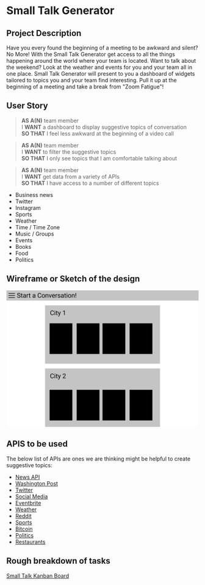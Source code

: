 # Small Talk Generator
## Project Description
Have you every found the beginning of a meeting to be awkward and silent? No More! With the Small Talk Generator get access to all the things happening around the world where your team is located. Want to talk about the weekend? Look at the weather and events for you and your team all in one place. Small Talk Generator will present to you a dashboard of widgets tailored to topics you and your team find interesting. Pull it up at the beginning of a meeting and take a break from "Zoom Fatigue"!
## User Story

>**AS A(N)** team member<br>
I **WANT** a dashboard to display suggestive topics of conversation<br>
**SO THAT** I feel less awkward at the beginning of a video call

>**AS A(N)** team member<br>
I **WANT** to filter the suggestive topics<br>
**SO THAT** I only see topics that I am comfortable talking about

>**AS A(N)** team member<br>
I **WANT** get data from a variety of APIs<br>
**SO THAT** I have access to a number of different topics
- Business news
- Twitter
- Instagram
- Sports
- Weather
- Time / Time Zone
- Music / Groups
- Events
- Books
- Food
- Politics


## Wireframe or Sketch of the design
![Wireframe of App](./assets/images/initial_wireframe.png)
## APIS to be used
The below list of APIs are ones we are thinking might be helpful to create suggestive topics:
- [News API](https://www.programmableweb.com/api/news)
- [Washington Post](https://www.programmableweb.com/api/washington-post-trove-rest-api)
- [Twitter](https://www.programmableweb.com/api/twitter)
- [Social Media](https://www.programmableweb.com/api/hashedtags)
- [Eventbrite](https://www.programmableweb.com/api/eventbrite)
- [Weather](https://openweathermap.org/api/one-call-api)
- [Reddit](https://www.reddit.com/dev/api)
- [Sports](https://sportradar.us/sports-data/)
- [Bitcoin](https://bitcoincharts.com/about/markets-api/)
- [Politics](https://www.programmableweb.com/category/politics/api)
- [Restaurants]()
## Rough breakdown of tasks

[Small Talk Kanban Board](https://github.com/avidrunner87/small-talk/projects/2)
